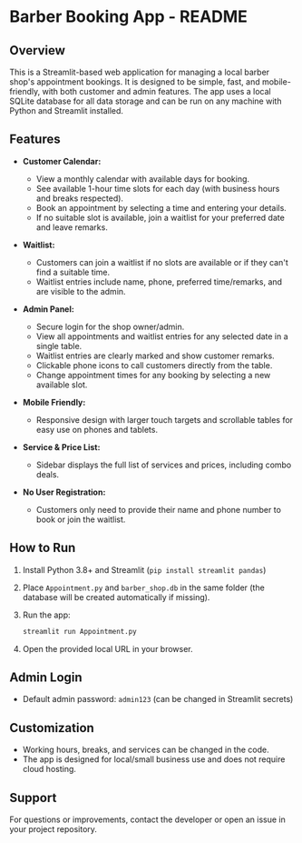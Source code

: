 Barber Booking App - README
==========================

Overview
--------
This is a Streamlit-based web application for managing a local barber shop's appointment bookings. It is designed to be simple, fast, and mobile-friendly, with both customer and admin features. The app uses a local SQLite database for all data storage and can be run on any machine with Python and Streamlit installed.

Features
--------
- **Customer Calendar:**
  - View a monthly calendar with available days for booking.
  - See available 1-hour time slots for each day (with business hours and breaks respected).
  - Book an appointment by selecting a time and entering your details.
  - If no suitable slot is available, join a waitlist for your preferred date and leave remarks.

- **Waitlist:**
  - Customers can join a waitlist if no slots are available or if they can't find a suitable time.
  - Waitlist entries include name, phone, preferred time/remarks, and are visible to the admin.

- **Admin Panel:**
  - Secure login for the shop owner/admin.
  - View all appointments and waitlist entries for any selected date in a single table.
  - Waitlist entries are clearly marked and show customer remarks.
  - Clickable phone icons to call customers directly from the table.
  - Change appointment times for any booking by selecting a new available slot.

- **Mobile Friendly:**
  - Responsive design with larger touch targets and scrollable tables for easy use on phones and tablets.

- **Service & Price List:**
  - Sidebar displays the full list of services and prices, including combo deals.

- **No User Registration:**
  - Customers only need to provide their name and phone number to book or join the waitlist.

How to Run
----------
1. Install Python 3.8+ and Streamlit (`pip install streamlit pandas`)
2. Place `Appointment.py` and `barber_shop.db` in the same folder (the database will be created automatically if missing).
3. Run the app:
   
   ```bash
   streamlit run Appointment.py
   ```
4. Open the provided local URL in your browser.

Admin Login
-----------
- Default admin password: `admin123` (can be changed in Streamlit secrets)

Customization
-------------
- Working hours, breaks, and services can be changed in the code.
- The app is designed for local/small business use and does not require cloud hosting.

Support
-------
For questions or improvements, contact the developer or open an issue in your project repository.
